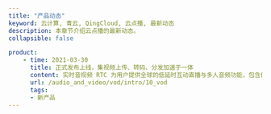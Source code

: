 ```yaml
---
title: "产品动态"
keyword: 云计算, 青云, QingCloud, 云点播, 最新动态
description: 本章节介绍云点播的最新动态。
collapsible: false

product:
    - time: 2021-03-30
      title: 正式发布上线，集视频上传、转码、分发加速于一体
      content: 实时音视频 RTC 为用户提供全球的低延时互动直播与多人音频功能，包含低延时直播、屏幕共享、基础美颜、水印、实时录屏、自定义视频源等功能，支持用户快速搭建在线会议、互动课堂、语音电台、互动连麦等服务场景。
      url: /audio_and_video/vod/intro/10_vod
      tags:
      - 新产品
---
```


<!-- 设置上述参数可生成产品动态页  -->
